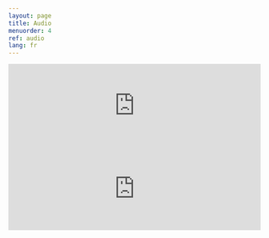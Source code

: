 ```yaml
---
layout: page
title: Audio
menuorder: 4
ref: audio
lang: fr
---
```

<iframe width="100%" height="166" scrolling="no" frameborder="no" src="https://w.soundcloud.com/player/?url=https%3A//api.soundcloud.com/tracks/671901356%3Fsecret_token%3Ds-iYquo&color=%230f0c09"></iframe>

<iframe width="100%" height="166" scrolling="no" frameborder="no" src="https://w.soundcloud.com/player/?url=https%3A//api.soundcloud.com/tracks/359908040&color=%23242424"></iframe>
